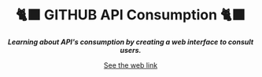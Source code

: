 <h1 align="center"> 
  🐈‍⬛ GITHUB API Consumption 🐈‍⬛
</h1>

<p align="center">
  <b><i> Learning about API's consumption by creating a web interface to consult users.</i></b>
</p>

<p align="center">
  <a href="https://kalamitt.github.io/github-api/" target="_blank">See the web link</a>
</p>
